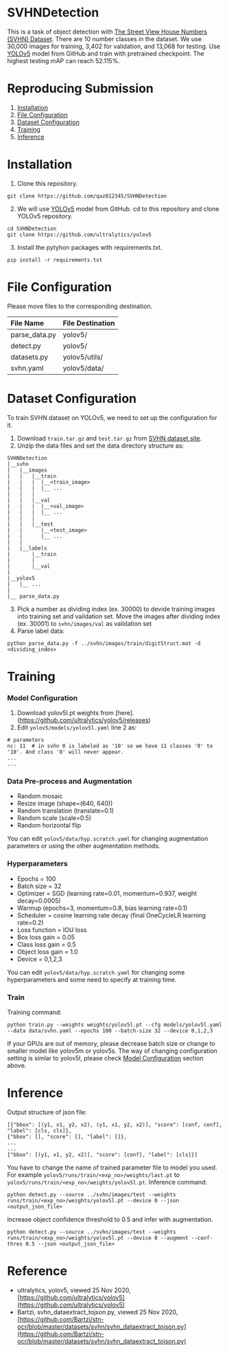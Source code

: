 # SVHNDetection
This is a task of object detection with [The Street View House Numbers (SVHN) Dataset](http://ufldl.stanford.edu/housenumbers/). There are 10 number classes in the dataset. We use 30,000 images for training, 3,402 for validation, and 13,068 for testing. Use [YOLOv5](https://github.com/ultralytics/yolov5) model from GitHub and train with pretrained checkpoint. The highest testing mAP can reach 52.115%.

# Reproducing Submission
1. [Installation](#Installation)
2. [File Configuration](#File-Configuration)
3. [Dataset Configuration](#Dataset-Configuration)
4. [Training](#Training)
5. [Inference](#Inference)

# Installation
1. Clone this repository. 
```
git clone https://github.com/qaz812345/SVHNDetection
```

2. We will use [YOLOv5](https://github.com/ultralytics/yolov5) model from GitHub. cd to this repository and clone YOLOv5 repository.
```
cd SVHNDetection
git clone https://github.com/ultralytics/yolov5
```
3. Install the pytyhon packages with requirements.txt.
```
pip install -r requirements.txt
```
# File Configuration
Please move files to the corresponding destination.

| File Name | File Destination |
|:-------- | :-------------- |
| parse_data.py | yolov5/ |
| detect.py | yolov5/ |
| datasets.py | yolov5/utils/ |
| svhn.yaml | yolov5/data/ |



# Dataset Configuration
To train SVHN dataset on YOLOv5, we need to set up the configuration for it.
1. Download ```train.tar.gz``` and ```test.tar.gz``` from [SVHN dataset site](http://ufldl.stanford.edu/housenumbers/).
2. Unzip the data files and set the data directory structure as:
```
SVHNDetection
|__svhn
|   |__images
|   |   |__train
|   |   |  |__<train_image>
|   |   |  |__ ...
|   |   |  
|   |   |__val
|   |   |  |__<val_image>
|   |   |  |__ ...
|   |   | 
|   |   |__test
|   |      |__<test_image>
|   |      |__ ...
|   |     
|   |__labels
|       |__train
|       |
|       |__val
|
|__yolov5
|   |__ ...
|
|__ parse_data.py
```
3. Pick a number as dividing index (ex. 30000) to devide training images into training set and vaildation set. Move the images after dividing index (ex. 30001) to ```svhn/images/val``` as vaildation set 
4. Parse label data:
```
python parse_data.py -f ../svhn/images/train/digitStruct.mat -d <dividing_index>
```

# Training
### Model Configuration
1. Download yolov5l.pt weights from [here].(https://github.com/ultralytics/yolov5/releases)
2. Edit ```yolov5/models/yolov5l.yaml``` line 2 as:
```
# parameters
nc: 11  # in svhn 0 is labeled as '10' so we have 11 classes '0' to '10'. And class '0' will never appear.
...
...
```
### Data Pre-process and Augmentation
*	Random mosaic
* Resize image (shape=(640, 640))
* Random translation (translate=0.1)
* Random scale (scale=0.5)
* Random horizontal flip

You can edit ```yolov5/data/hyp.scratch.yaml``` for changing augmentation parameters or using the other augmentation methods.

### Hyperparameters
*	Epochs = 100
*	Batch size = 32
*	Optimizer = SGD (learning rate=0.01, momentum=0.937, weight decay=0.0005)
*	Warmup (epochs=3, momentum=0.8, bias learning rate=0.1)
*	Scheduler = cosine learning rate decay (final OneCycleLR learning rate=0.2)
*	Loss function = IOU loss
*	Box loss gain = 0.05
*	Class loss gain = 0.5
*	Object loss gain = 1.0
*	Device = 0,1,2,3

You can edit ```yolov5/data/hyp.scratch.yaml``` for changing some hyperparameters and some need to specify at training time.

### Train
Training command:
```
python train.py --weights weights/yolov5l.pt --cfg models/yolov5l.yaml --data data/svhn.yaml --epochs 100 --batch-size 32 --device 0,1,2,3
```
If your GPUs are out of memory, please decrease batch size or change to smaller model like yolov5m or yolov5s. The way of changing configuration setting is simlar to yolov5l, please check [Model Configuration](#Model-Configuration) section above.

# Inference
Output structure of json file:
```
[{"bbox": [(y1, x1, y2, x2), (y1, x1, y2, x2)], "score": [conf, conf], "label": [cls, cls]},
{"bbox": [], "score": [], "label": []},
...
...
{"bbox": [(y1, x1, y2, x2)], "score": [conf], "label": [cls]}]
```

You have to change the name of trained parameter file to model you used. For example ```yolov5/runs/train/<exp_no>/weights/last.pt``` to ```yolov5/runs/train/<exp_no>/weights/yolov5l.pt```.
Inference command:
```
python detect.py --source ../svhn/images/test --weights runs/train/<exp_no>/weights/yolov5l.pt --device 0 --json <output_json_file>
```
Increase object confidence threshold to 0.5 and infer with augmentation.
```
python detect.py --source ../svhn/images/test --weights runs/train/<exp_no>/weights/yolov5l.pt --device 0 --augment --conf-thres 0.5 --json <output_json_file>
```

# Reference
*	ultralytics, yolov5, viewed 25 Nov 2020, [https://github.com/ultralytics/yolov5](https://github.com/ultralytics/yolov5)
*	Bartzi, svhn_dataextract_tojson.py, viewed 25 Nov 2020, [https://github.com/Bartzi/stn-ocr/blob/master/datasets/svhn/svhn_dataextract_tojson.py](https://github.com/Bartzi/stn-ocr/blob/master/datasets/svhn/svhn_dataextract_tojson.py)
